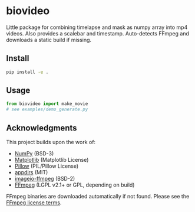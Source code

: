 # biovideo
Little package for combining timelapse and mask as numpy array into mp4 videos. Also provides a scalebar and timestamp. Auto-detects FFmpeg and downloads a static build if missing.

## Install
```bash
pip install -e .
```

## Usage
```python
from biovideo import make_movie
# see examples/demo_generate.py
```

## Acknowledgments
This project builds upon the work of:

- [NumPy](https://numpy.org/) (BSD-3)
- [Matplotlib](https://matplotlib.org/) (Matplotlib License)
- [Pillow](https://python-pillow.org/) (PIL/Pillow License)
- [appdirs](https://github.com/ActiveState/appdirs) (MIT)
- [imageio-ffmpeg](https://github.com/imageio/imageio-ffmpeg) (BSD-2)
- [FFmpeg](https://ffmpeg.org/) (LGPL v2.1+ or GPL, depending on build)

FFmpeg binaries are downloaded automatically if not found. Please see the [FFmpeg license terms](https://ffmpeg.org/legal.html).
